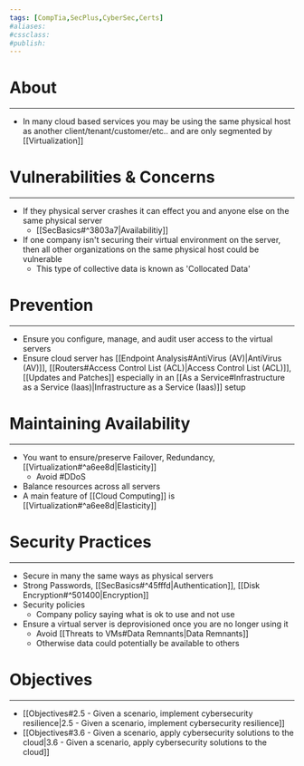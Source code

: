 ```yaml
---
tags: [CompTia,SecPlus,CyberSec,Certs]
#aliases:
#cssclass:
#publish:
---
```


# About
---
- In many cloud based services you may be using the same physical host as another client/tenant/customer/etc.. and are only segmented by [[Virtualization]]

# Vulnerabilities & Concerns
---
- If they physical server crashes it can effect you and anyone else on the same physical server
	- [[SecBasics#^3803a7|Availabilitiy]]
- If one company isn't securing their virtual environment on the server, then all other organizations on the same physical host could be vulnerable
	- This type of collective data is known as 'Collocated Data'

# Prevention
---
- Ensure you configure, manage, and audit user access to the virtual servers
- Ensure cloud server has [[Endpoint Analysis#AntiVirus (AV)|AntiVirus (AV)]], [[Routers#Access Control List (ACL)|Access Control List (ACL)]], [[Updates and Patches]] especially in an [[As a Service#Infrastructure as a Service (Iaas)|Infrastructure as a Service (Iaas)]] setup

# Maintaining Availability
---
- You want to ensure/preserve Failover, Redundancy, [[Virtualization#^a6ee8d|Elasticity]]
	- Avoid #DDoS
- Balance resources across all servers
- A main feature of [[Cloud Computing]] is [[Virtualization#^a6ee8d|Elasticity]]

# Security Practices
---
- Secure in many the same ways as physical servers
- Strong Passwords, [[SecBasics#^45fffd|Authentication]], [[Disk Encryption#^501400|Encryption]]
- Security policies
	- Company policy saying what is ok to use and not use
- Ensure a virtual server is deprovisioned once you are no longer using it
	- Avoid [[Threats to VMs#Data Remnants|Data Remnants]]
	- Otherwise data could potentially be available to others

# Objectives
---
- [[Objectives#2.5 - Given a scenario, implement cybersecurity resilience|2.5 - Given a scenario, implement cybersecurity resilience]]
- [[Objectives#3.6 - Given a scenario, apply cybersecurity solutions to the cloud|3.6 - Given a scenario, apply cybersecurity solutions to the cloud]]